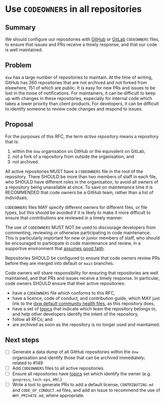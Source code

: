 # Use `CODEOWNERS` in all repositories

## Summary

We should configure our repositories with
[GitHub](https://docs.github.com/en/repositories/managing-your-repositorys-settings-and-features/customizing-your-repository/about-code-owners)
or [GitLab](https://docs.gitlab.com/ee/user/project/code_owners.html)
`CODEOWNERS` files, to ensure that issues and PRs receive a timely response, and
that our code is well maintained.

## Problem

`dxw` has a large number of repositories to maintain. At the time of writing,
GitHub has 260 repositories that are not archived and not forked from elsewhere,
151 of which are public. It is easy for new PRs and issues to be lost in the
noise of notifications. For maintainers, it can be difficult to keep up with
changes in these repositories, especially for internal code which takes a lower priority
than client products. For developers, it can be difficult to identify someone to
review code changes and respond to issues.

## Proposal

For the purposes of this RFC, the term _active repository_ means a repository
that is:

1. within the `dxw` organisation on GitHub or the equivalent on GitLab,
1. not a fork of a repository from outside the organisation; and
1. not archived.

All active repositories MUST have a `CODEOWNERS` file in the root of the
repository. There SHOULD be more than two members of staff in each file, who
SHOULD have different roles in the organisation, to avoid all owners of a
repository being unavailable at once. To save on maintenance time it is
RECOMMENDED that code owners be a GitHub team, rather than a list of
individuals.

`CODEOWNERS` files MAY specify different owners for different files, or file
types, but this should be avoided if it is likely to make it more difficult to
ensure that contributions are reviewed in a timely manner.

The use of `CODEOWNERS` MUST NOT be used to discourage developers from
commenting, reviewing or otherwise participating in code maintenance. This is
particularly important for new or junior members of staff, who should be
encouraged to participate in code maintenance and review, in a supportive
environment that
[assumes good faith](https://en.wikipedia.org/wiki/Wikipedia:Assume_good_faith).

Repositories SHOULD be configured to ensure that code owners review PRs before
they are merged into default or `main` branches.

Code owners will share responsibility for ensuring that repositories are well
maintained, and that PRs and issues receive a timely response. In particular,
code owners SHOULD ensure that their active repositories:

- have a `CODEOWNERS` file which conforms to this RFC,
- have a licence, code of conduct, and contribution guide, which MAY just link
  to the [dxw default community health files](https://github.com/dxw/.github),
  as this repository does,
- have a set of
  [topics](https://docs.github.com/en/repositories/managing-your-repositorys-settings-and-features/customizing-your-repository/classifying-your-repository-with-topics)
  that indicate which team the repository belongs to, and help other developers
  identify the intent of the repository,
- follow all RFCs; and
- are archived as soon as the repository is no longer used and maintained.

## Next steps

- [ ] Generate a data dump of all GitHub repositories within the `dxw`
      organisation and identify those that can be archived immediately; related
      to #149
- [ ] Add `CODEOWNERS` files to all active repositories.
- [ ] Ensure all repositories have
      [topics](https://docs.github.com/en/repositories/managing-your-repositorys-settings-and-features/customizing-your-repository/classifying-your-repository-with-topics)
      set which identify the owner (e.g. `govpress`, `tech-ops`, etc.)
- [ ] Write a tool to generate PRs to add a default license, `CONTRIBUTING.md`
      and `CODE_OF_CONDUCT.md` files, and add an issue to recommend the use of
      `WHY_PRIVATE.md`, where appropriate.
